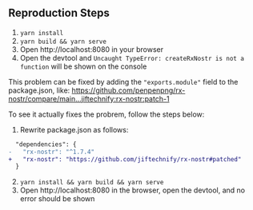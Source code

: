 ## Reproduction Steps
1. `yarn install`
2. `yarn build && yarn serve`
3. Open http://localhost:8080 in your browser
4. Open the devtool and `Uncaught TypeError: createRxNostr is not a function` will be shown on the console

This problem can be fixed by adding the `"exports.module"` field to the package.json, like: https://github.com/penpenpng/rx-nostr/compare/main...jiftechnify:rx-nostr:patch-1

To see it actually fixes the probrem, follow the steps below:

1. Rewrite package.json as follows:

```diff
  "dependencies": {
-   "rx-nostr": "^1.7.4"
+   "rx-nostr": "https://github.com/jiftechnify/rx-nostr#patched"
  }
```

2. `yarn install && yarn build && yarn serve`
3. Open http://localhost:8080 in the browser, open the devtool, and no error should be shown
